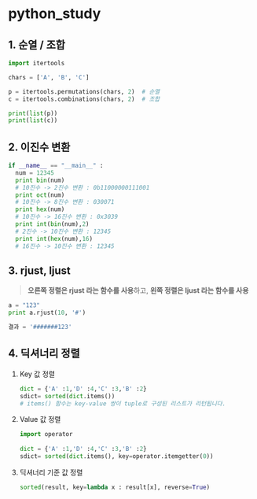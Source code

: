 # python_study



## 1. 순열 / 조합

```python
import itertools

chars = ['A', 'B', 'C']

p = itertools.permutations(chars, 2)  # 순열
c = itertools.combinations(chars, 2)  # 조합

print(list(p))
print(list(c))
```



## 2. 이진수 변환

```python
if __name__ == "__main__" : 
  num = 12345 
  print bin(num) 
  # 10진수 -> 2진수 변환 : 0b11000000111001 
  print oct(num) 
  # 10진수 -> 8진수 변환 : 030071 
  print hex(num) 
  # 10진수 -> 16진수 변환 : 0x3039 
  print int(bin(num),2) 
  # 2진수 -> 10진수 변환 : 12345 
  print int(hex(num),16) 
  # 16진수 -> 10진수 변환 : 12345
```



## 3. rjust, ljust

> **오른쪽 정렬은 rjust 라는 함수를 사용**하고, **왼쪽 정렬은 ljust 라는 함수를 사용**

```python
a = "123"
print a.rjust(10, '#')

결과 = '#######123'
```



## 4. 딕셔너리 정렬

1. Key 값 정렬

   ```python
   dict = {'A' :1,'D' :4,'C' :3,'B' :2}
   sdict= sorted(dict.items())
   # items() 함수는 key-value 쌍이 tuple로 구성된 리스트가 리턴됩니다.
   ```

2. Value 값 정렬

   ```python
   import operator
    
   dict = {'A' :1,'D' :4,'C' :3,'B' :2}
   sdict= sorted(dict.items(), key=operator.itemgetter(0))
   ```

3. 딕셔너리 기준 값 정렬

   ```python
   sorted(result, key=lambda x : result[x], reverse=True)
   ```

   